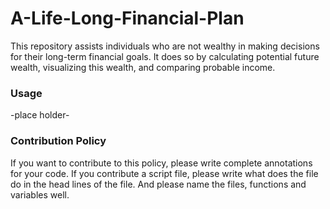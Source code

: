 # A-Life-Long-Financial-Plan
This repository assists individuals who are not wealthy in making decisions for their long-term financial goals. It does so by calculating potential future wealth, visualizing this wealth, and comparing probable income.

 

### Usage

-place holder-

### Contribution Policy
If you want to contribute to this policy, please write complete annotations for your code. If you contribute a script file, please write what does the file do in the head lines of the file. And please name the files, functions and variables well.
